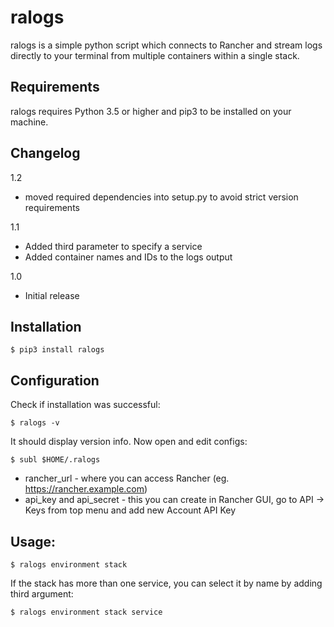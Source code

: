 # ralogs

ralogs is a simple python script which connects to Rancher and stream logs 
directly to your terminal from multiple containers within a single stack.

## Requirements

ralogs requires Python 3.5 or higher and pip3 to be installed on your machine.

## Changelog

1.2
- moved required dependencies into setup.py to avoid strict version requirements

1.1 
- Added third parameter to specify a service
- Added container names and IDs to the logs output

1.0 
- Initial release

## Installation

```
$ pip3 install ralogs
```

## Configuration

Check if installation was successful:
```
$ ralogs -v
```
It should display version info. Now open and edit configs:
```
$ subl $HOME/.ralogs
```

- rancher_url - where you can access Rancher (eg. https://rancher.example.com)
- api_key and api_secret - this you can create in Rancher GUI, go to API -> Keys from top menu and add new Account API Key 

## Usage:

```
$ ralogs environment stack
```

If the stack has more than one service, you can select it by name by adding third argument:

```
$ ralogs environment stack service
```